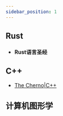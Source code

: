```yaml
---
sidebar_position: 1
---
```

## Rust
- #### Rust语言圣经
## C++
- [The Cherno|C++](https://youtu.be/18c3MTX0PK0?si=3O8xDONZb2KHoeLz)


## 计算机图形学